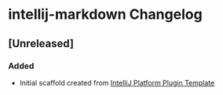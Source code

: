 <!-- Keep a Changelog guide -> https://keepachangelog.com -->

# intellij-markdown Changelog

## [Unreleased]
### Added
- Initial scaffold created from [IntelliJ Platform Plugin Template](https://github.com/JetBrains/intellij-platform-plugin-template)
